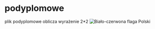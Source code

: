# podyplomowe
plik podyplomowe
oblicza wyrażenie 2*2
![Biało-czerwona flaga Polski](https://www.google.com/imgres?imgurl=https%3A%2F%2Fwww.gov.pl%2Fphoto%2Fformat%2Fe88ed151-f4ac-43e3-b175-0820b4d061ef%2Fresolution%2F1920x810&imgrefurl=https%3A%2F%2Fwww.gov.pl%2Fweb%2Fkgpsp%2Fdzien-flagi-2022&tbnid=HvX4aLhmonj9gM&vet=12ahUKEwiHvPy6xs77AhXI-yoKHeiHCWoQMygPegUIARD1AQ..i&docid=yFrFI9rc6Vw_-M&w=1920&h=810&q=flaga%20&ved=2ahUKEwiHvPy6xs77AhXI-yoKHeiHCWoQMygPegUIARD1AQ)
